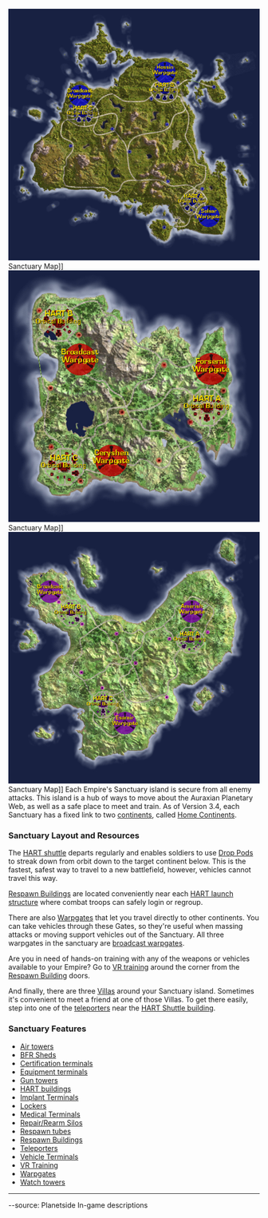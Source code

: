 ![](../images/NCSanctuaryMap.jpg "fig:NCSanctuaryMap.jpg") Sanctuary Map\]\]
![](../images/TRSanctuaryMap.jpg "fig:TRSanctuaryMap.jpg") Sanctuary Map\]\]
![](../images/VSSanctuaryMap.jpg "fig:VSSanctuaryMap.jpg") Sanctuary Map\]\]
Each Empire's Sanctuary island is secure from all enemy attacks. This island is
a hub of ways to move about the Auraxian Planetary Web, as well as a safe place
to meet and train. As of Version 3.4, each Sanctuary has a fixed link to two
[continents](Continent.md), called [Home Continents](Home_Continent.md).

### Sanctuary Layout and Resources

The [HART shuttle](../terminology/HART.md) departs regularly and enables
soldiers to use [Drop Pods](../items/Drop_Pod.md) to streak down from orbit down
to the target continent below. This is the fastest, safest way to travel to a
new battlefield, however, vehicles cannot travel this way.

[Respawn Buildings](Respawn_Building.md) are located conveniently near each
[HART launch structure](HART_building.md) where combat troops can safely login
or regroup.

There are also [Warpgates](Warpgate.md) that let you travel directly to other
continents. You can take vehicles through these Gates, so they're useful when
massing attacks or moving support vehicles out of the Sanctuary. All three
warpgates in the sanctuary are
[broadcast warpgates](../items/Broadcast_warpgate.md).

Are you in need of hands-on training with any of the weapons or vehicles
available to your Empire? Go to [VR training](VR_Training.md) around the corner
from the [Respawn Building](Respawn_Building.md) doors.

And finally, there are three [Villas](Sanctuary_Villa.md) around your Sanctuary island.
Sometimes it's convenient to meet a friend at one of those Villas. To get there
easily, step into one of the [teleporters](../terminology/Teleporter.md) near
the [HART Shuttle building](HART_building.md).

### Sanctuary Features

- [Air towers](Air_tower.md)
- [BFR Sheds](../items/BFR_Shed.md)
- [Certification terminals](../items/Certification_Terminal.md)
- [Equipment terminals](../items/Equipment_Terminal.md)
- [Gun towers](Gun_tower.md)
- [HART buildings](HART_building.md)
- [Implant Terminals](../items/Implant_Terminal.md)
- [Lockers](../items/Lockers.md)
- [Medical Terminals](../items/Medical_Terminal.md)
- [Repair/Rearm Silos](../items/Repair_Rearm_Silo.md)
- [Respawn tubes](../items/Respawn_Tube.md)
- [Respawn Buildings](Respawn_Building.md)
- [Teleporters](../terminology/Teleporter.md)
- [Vehicle Terminals](Vehicle_Terminal.md)
- [VR Training](VR_Training.md)
- [Warpgates](Warpgate.md)
- [Watch towers](Watch_tower.md)

---

--source: Planetside In-game descriptions

<!--[Category:Locations](Category:Locations.md)-->
